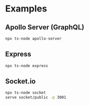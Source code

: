 # Examples

## Apollo Server (GraphQL)

```sh
npx ts-node apollo-server
```

## Express

```sh
npx ts-node express
```

## Socket.io

```sh
npx ts-node socket
serve socket/public -p 3001
```
